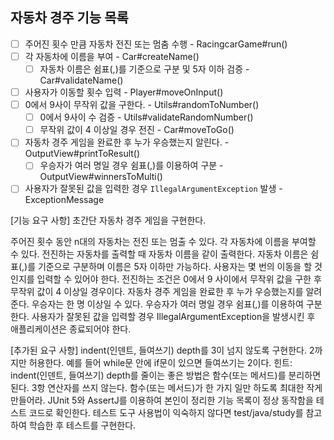 ## 자동차 경주 기능 목록

- [ ] 주어진 횟수 만큼 자동차 전진 또는 멈춤 수행 - RacingcarGame#run()
- [ ] 각 자동차에 이름을 부여 - Car#createName()
  - [ ] 자동차 이름은 쉼표(,)를 기준으로 구분 및 5자 이하 검증 - Car#validateName()
- [ ] 사용자가 이동할 횟수 입력 - Player#moveOnInput()
- [ ] 0에서 9사이 무작위 값을 구한다. - Utils#randomToNumber()
  - [ ] 0에서 9사이 수 검증 - Utils#validateRandomNumber() 
  - [ ] 무작위 값이 4 이상일 경우 전진 - Car#moveToGo()
- [ ] 자동차 경주 게임을 완료한 후 누가 우승했는지 알린다. - OutputView#printToResult()
  - [ ] 우승자가 여러 명일 경우 쉼표(,)를 이용하여 구분 - OutputView#winnersToMulti()
- [ ] 사용자가 잘못된 값을 입력한 경우 `IllegalArgumentException` 발생 - ExceptionMessage

[기능 요구 사항]
초간단 자동차 경주 게임을 구현한다.

주어진 횟수 동안 n대의 자동차는 전진 또는 멈출 수 있다.
각 자동차에 이름을 부여할 수 있다. 전진하는 자동차를 출력할 때 자동차 이름을 같이 출력한다.
자동차 이름은 쉼표(,)를 기준으로 구분하며 이름은 5자 이하만 가능하다.
사용자는 몇 번의 이동을 할 것인지를 입력할 수 있어야 한다.
전진하는 조건은 0에서 9 사이에서 무작위 값을 구한 후 무작위 값이 4 이상일 경우이다.
자동차 경주 게임을 완료한 후 누가 우승했는지를 알려준다. 우승자는 한 명 이상일 수 있다.
우승자가 여러 명일 경우 쉼표(,)를 이용하여 구분한다.
사용자가 잘못된 값을 입력할 경우 IllegalArgumentException을 발생시킨 후 애플리케이션은 종료되어야 한다.


[추가된 요구 사항]
indent(인덴트, 들여쓰기) depth를 3이 넘지 않도록 구현한다. 2까지만 허용한다. 
예를 들어 while문 안에 if문이 있으면 들여쓰기는 2이다.
힌트: indent(인덴트, 들여쓰기) depth를 줄이는 좋은 방법은 함수(또는 메서드)를 분리하면 된다.
3항 연산자를 쓰지 않는다.
함수(또는 메서드)가 한 가지 일만 하도록 최대한 작게 만들어라.
JUnit 5와 AssertJ를 이용하여 본인이 정리한 기능 목록이 정상 동작함을 테스트 코드로 확인한다.
테스트 도구 사용법이 익숙하지 않다면 test/java/study를 참고하여 학습한 후 테스트를 구현한다.